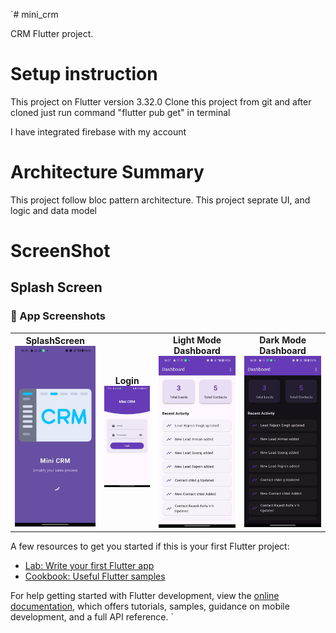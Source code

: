 `# mini_crm

CRM Flutter project.

# Setup instruction

This project on Flutter version 3.32.0
Clone this project from git and after cloned just run command "flutter pub get" in terminal

I have integrated firebase with my account 

# Architecture Summary

This project follow bloc pattern architecture.
This project seprate UI, and logic and data model


# ScreenShot


## Splash Screen
<h3>📸 App Screenshots</h3>
<table>
  <tr>
    <td align="center">
    <strong>SplashScreen</strong>
    <img src="images/splash.jpeg" width="200"/></td>
    <td align="center">
    <strong>Login</strong>
    <img src="images/login.jpeg" width="200"/></td>
    <td align="center">
    <strong>Light Mode Dashboard</strong>
    <img src="images/light_dashboard.jpeg" width="200"/></td>
    <td align="center">
    <strong>Dark Mode Dashboard</strong>
    <img src="images/dark_dashboard.jpeg" width="200"/></td>
  </tr>
  <tr>
    
  </tr>
</table>


A few resources to get you started if this is your first Flutter project:

- [Lab: Write your first Flutter app](https://docs.flutter.dev/get-started/codelab)
- [Cookbook: Useful Flutter samples](https://docs.flutter.dev/cookbook)

For help getting started with Flutter development, view the
[online documentation](https://docs.flutter.dev/), which offers tutorials,
samples, guidance on mobile development, and a full API reference.
`